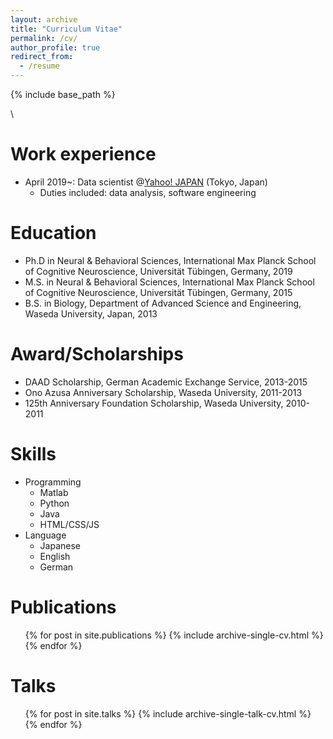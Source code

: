 ```yaml
---
layout: archive
title: "Curriculum Vitae"
permalink: /cv/
author_profile: true
redirect_from:
  - /resume
---
```


{% include base_path %}

\

Work experience
======
* April 2019~: Data scientist @[Yahoo! JAPAN](https://about.yahoo.co.jp/info/en/company/) (Tokyo, Japan)
  * Duties included: data analysis, software engineering

Education
======
* Ph.D in Neural & Behavioral Sciences,  International Max Planck School of Cognitive Neuroscience, Universität Tübingen, Germany, 2019 
* M.S. in Neural & Behavioral Sciences, International Max Planck School of Cognitive Neuroscience, Universität Tübingen, Germany, 2015
* B.S. in Biology, Department of Advanced Science and Engineering, Waseda University, Japan, 2013

Award/Scholarships
======
* DAAD Scholarship, German Academic Exchange Service, 2013-2015
* Ono Azusa Anniversary Scholarship, Waseda University, 2011-2013
* 125th Anniversary Foundation Scholarship, Waseda University, 2010-2011

Skills
======
* Programming
  * Matlab
  * Python
  * Java
  * HTML/CSS/JS
* Language
  * Japanese
  * English
  * German

Publications
======
  <ul>{% for post in site.publications %}
    {% include archive-single-cv.html %}
  {% endfor %}</ul>

Talks
======
  <ul>{% for post in site.talks %}
    {% include archive-single-talk-cv.html %}
  {% endfor %}</ul>

<!-- Teaching
======
  <ul>{% for post in site.teaching %}
    {% include archive-single-cv.html %}
  {% endfor %}</ul> -->

